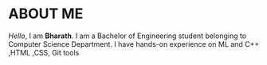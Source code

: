 # ABOUT ME
_Hello_, I am **Bharath**. I am a Bachelor of Engineering student belonging to Computer Science Department. I have hands-on experience on ML and C++ ,HTML ,CSS, Git tools
